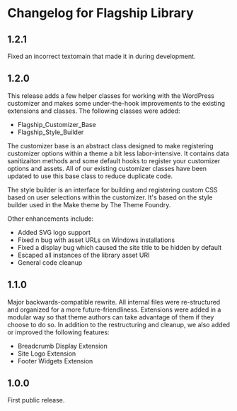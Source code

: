 # Changelog for Flagship Library

## 1.2.1

Fixed an incorrect textomain that made it in during development.

## 1.2.0

This release adds a few helper classes for working with the WordPress customizer and makes some under-the-hook improvements to the existing extensions and classes. The following classes were added:

- Flagship_Customizer_Base
- Flagship_Style_Builder

The customizer base is an abstract class designed to make registering customizer options within a theme a bit less labor-intensive. It contains data sanitizaiton methods and some default hooks to register your customizer options and assets. All of our existing customizer classes have been updated to use this base class to reduce duplicate code.

The style builder is an interface for building and registering custom CSS based on user selections within the customizer. It's based on the style builder used in the Make theme by The Theme Foundry.

Other enhancements include:

- Added SVG logo support
- Fixed n bug with asset URLs on Windows installations
- Fixed a display bug which caused the site title to be hidden by default
- Escaped all instances of the library asset URI
- General code cleanup

## 1.1.0

Major backwards-compatible rewrite. All internal files were re-structured and organized for a more future-friendliness. Extensions were added in a modular way so that theme authors can take advantage of them if they choose to do so. In addition to the restructuring and cleanup, we also added or improved the following features:

- Breadcrumb Display Extension
- Site Logo Extension
- Footer Widgets Extension

## 1.0.0

First public release.
